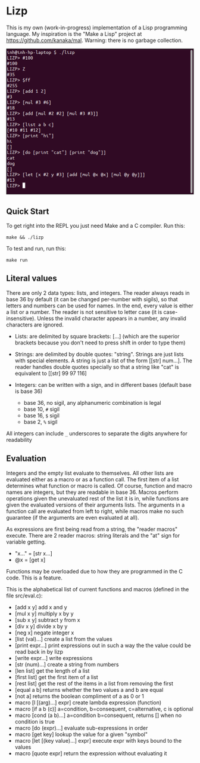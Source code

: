 # Lizp

This is my own (work-in-progress) implementation of a Lisp programming language.
My inspiration is the "Make a Lisp" project at https://github.com/kanaka/mal.
Warning: there is no garbage collection.

![Terminal window screenshot](./screenshot.png)

## Quick Start

To get right into the REPL you just need Make and a C compiler. Run this:

```shell
make && ./lizp
```

To test and run, run this:

```shell
make run
```

## Literal values

There are only 2 data types: lists, and integers. The reader always reads in
base 36 by default (it can be changed per-number with sigils), so that letters
and numbers can be used for names. In the end, every value is either a list or a
number. The reader is not sensitive to letter case (it is case-insensitive).
Unless the invalid character appears in a number, any invalid characters are
ignored.

* Lists: are delimited by square brackets: \[...] (which are the superior
  brackets because you don't need to press shift in order to type them)
 
* Strings: are delimited by double quotes: "string". Strings are
  just lists with special elements. A string is just a list of the
  form \[\[str] num...]. The reader handles double quotes
  specially so that a string like "cat" is equivalent to \[\[str]
  99 97 116]

* Integers: can be written with a sign, and in different bases (default base is
  base 36)
  * base 36, no sigil, any alphanumeric combination is legal 
  * base 10, `#` sigil
  * base 16, `$` sigil
  * base 2, `%` sigil

All integers can include `_` underscores to separate the digits anywhere for
readability

## Evaluation

Integers and the empty list evaluate to themselves. All other lists are
evaluated either as a macro or as a function call. The first item of a list
determines what function or macro is called. Of course, function and macro names
are integers, but they are readable in base 36. Macros perform operations given
the unevaluated rest of the list it is in, while functions are given the
evaluated versions of their arguments lists. The arguments in a function call
are evaluated from left to right, while macros make no such guarantee (if the
arguments are even evaluated at all).

As expressions are first being read from a string, the "reader macros" execute.
There are 2 reader macros: string literals and the "at" sign for variable
getting.
* "x..." = \[str x...]
* @x = \[get x]

Functions may be overloaded due to how they are programmed in the C code. This
is a feature. 

This is the alphabetical list of current functions and macros (defined in the
file src/eval.c):
* \[add x y] add x and y
* \[mul x y] multiply x by y
* \[sub x y] subtract y from x
* \[div x y] divide x by y
* \[neg x] negate integer x
* \[list (val)...] create a list from the values
* \[print expr...] print expressions out in such a way the the value could be read back in by lizp
* \[write expr...] write expressions
* \[str (num)...] create a string from numbers
* \[len list] get the length of a list
* \[first list] get the first item of a list
* \[rest list] get the rest of the items in a list from removing the first
* \[equal a b] returns whether the two values a and b are equal
* \[not a] returns the boolean compliment of a as 0 or 1
* macro \[l [(arg)...] expr] create lambda expression (function)
* macro \[if a b (c)] a=condition, b=consequent, c=alternative, c is optional
* macro \[cond (a b)...] a=condition b=consequent, returns [] when no condition is true
* macro \[do (expr)...] evaluate sub-expressions in order
* macro \[get key] lookup the value for a given "symbol"
* macro \[let \[(key value)...] expr] execute expr with keys bound to
  the values
* macro \[quote expr] return the expression without evaluating it

